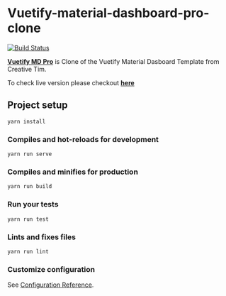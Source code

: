 # Vuetify-material-dashboard-pro-clone

[![Build Status](https://travis-ci.com/kathirr007/Vuetify-material-dashboard-pro-clone.svg?branch=master)](https://travis-ci.com/kathirr007/Vuetify-material-dashboard-pro-clone)

**[Vuetify MD Pro](git@github.com:kathirr007/Vuetify-material-dashboard-pro-clone)** is Clone of the Vuetify Material Dasboard Template from Creative Tim.

To check live version please checkout **[here](https://kathirr007.github.io/Vuetify-material-dashboard-pro-clone)**

## Project setup
```
yarn install
```

### Compiles and hot-reloads for development
```
yarn run serve
```

### Compiles and minifies for production
```
yarn run build
```

### Run your tests
```
yarn run test
```

### Lints and fixes files
```
yarn run lint
```

### Customize configuration
See [Configuration Reference](https://cli.vuejs.org/config/).
